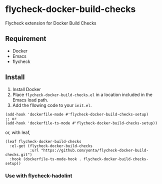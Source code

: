 # flycheck-docker-build-checks

Flycheck extension for Docker Build Checks

## Requirement

- Docker
- Emacs
- flycheck

## Install

1. Install Docker
1. Place `flycheck-docker-build-checks.el` in a location included in the Emacs load path.
1. Add the fllowing code to your `init.el`.

```emacs-lisp
(add-hook 'dockerfile-mode #'flycheck-docker-build-checks-setup)
;; or
(add-hook 'dockerfile-ts-mode #'flycheck-docker-build-checks-setup))
```

or, with leaf,

```emacs-lisp
(leaf flycheck-docker-build-checks
  :el-get (flycheck-docker-build-checks
           :url "https://github.com/yonta/flycheck-docker-build-checks.git")
  :hook (dockerfile-ts-mode-hook . flycheck-docker-build-checks-setup))
```

### Use with flycheck-hadolint
